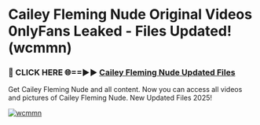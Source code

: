 # Cailey Fleming Nude Original Videos 0nlyFans Leaked - Files Updated! (wcmmn)

<h3>🔴 CLICK HERE 🌐==►► <a href="https://tinyurl.com/52m3yx9h" rel="nofollow">Cailey Fleming Nude Updated Files</a></h3>

Get Cailey Fleming Nude and all content. Now you can access all videos and pictures of Cailey Fleming Nude. New Updated Files 2025!

[![wcmmn](https://i.imgur.com/TnHtlc8.gif)](https://tinyurl.com/52m3yx9h)
